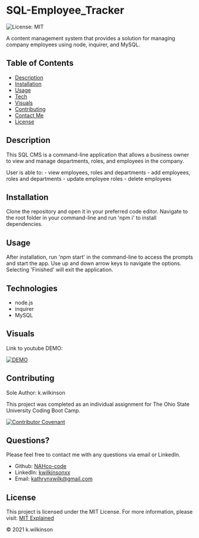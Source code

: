 # SQL-Employee_Tracker

![License: MIT](https://img.shields.io/badge/License-MIT-success.svg)

A content management system that provides a solution for managing company employees using node, inquirer, and MySQL.

## Table of Contents

- [Description](#description)
- [Installation](#installation)
- [Usage](#usage)
- [Tech](#technologies)
- [Visuals](#visuals)
- [Contributing](#contributing)
- [Contact Me](#questions)
- [License](#license)

## Description

This SQL CMS is a command-line application that allows a business owner to view and manage departments, roles, and employees in the company.

User is able to:
    - view employees, roles and departments
    - add employees, roles and departments
    - update employee roles
    - delete employees

## Installation

Clone the repository and open it in your preferred code editor.
Navigate to the root folder in your command-line and run 'npm i' to install dependencies.

## Usage

After installation, run 'npm start' in the command-line to access the prompts and start the app. Use up and down arrow keys to navigate the options. Selecting 'Finished' will exit the application.

## Technologies

- node.js
- inquirer
- MySQL

## Visuals

Link to youtube DEMO:

[![DEMO](http://img.youtube.com/vi/jmX0KIJsU0A/0.jpg)](http://www.youtube.com/watch?v=jmX0KIJsU0A "")

## Contributing

Sole Author: k.wilkinson

This project was completed as an individual assignment for The Ohio State University Coding Boot Camp.

[![Contributor Covenant](https://img.shields.io/badge/Contributor%20Covenant-2.0-4baaaa.svg)](code_of_conduct.md)

## Questions?

Please feel free to contact me with any questions via email or LinkedIn.

- Github: [NAHco-code](https://github.com/NAHco-code)
- LinkedIn: [kwilkinsonxx](https://www.linkedin.com/in/kwilkinsonxx/)
- Email: [kathrynxwilk@gmail.com](kathrynxwilk@gmail.com)

## License

This project is licensed under the MIT License.
For more information, please visit: [MIT Explained](https://choosealicense.com/licenses/mit/)

&copy; 2021 k.wilkinson
